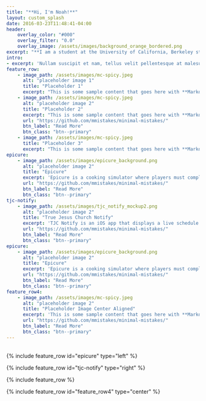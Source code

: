 ```yaml
---
title: "**Hi, I'm Noah!**"
layout: custom_splash
date: 2016-03-23T11:48:41-04:00
header:
    overlay_color: "#000"
    overlay_filter: "0.0"
    overlay_image: /assets/images/background_orange_bordered.png
excerpt: "**I am a student at the University of California, Berkeley studying computer science.<br><br> All my school and personal projects are listed below.**<br><br>"
intro:
- excerpt: 'Nullam suscipit et nam, tellus velit pellentesque at malesuada, enim eaque. Quis nulla, netus tempor in diam gravida tincidunt, *proin faucibus* voluptate felis id sollicitudin. Centered with `type="center"`'
feature_row:
    - image_path: /assets/images/mc-spicy.jpeg
      alt: "placeholder image 1"
      title: "Placeholder 1"
      excerpt: "This is some sample content that goes here with **Markdown** formatting."
    - image_path: /assets/images/mc-spicy.jpeg
      alt: "placeholder image 2"
      title: "Placeholder 2"
      excerpt: "This is some sample content that goes here with **Markdown** formatting."
      url: "https://github.com/mmistakes/minimal-mistakes/"
      btn_label: "Read More"
      btn_class: "btn--primary"
    - image_path: /assets/images/mc-spicy.jpeg
      title: "Placeholder 3"
      excerpt: "This is some sample content that goes here with **Markdown** formatting."
epicure:
    - image_path: /assets/images/epicure_background.png
      alt: "placeholder image 2"
      title: "Epicure"
      excerpt: 'Epicure is a cooking simulator where players must complete fast-food orders within a certain time to earn more money. The game offers both a single-player and a multiplayer (2v2) mode. This project is published on Steam and was made with Unity and C#.'
      url: "https://github.com/mmistakes/minimal-mistakes/"
      btn_label: "Read More"
      btn_class: "btn--primary"
tjc-notify:
    - image_path: /assets/images/tjc_notify_mockup2.png
      alt: "placeholder image 2"
      title: "True Jesus Church Notify"
      excerpt: 'TJC Notify is an iOS app that displays a live schedule and supports realtime updates. Push notifications are sent to users who are assigned specific duties. The app uses JavaScript and Firebase to run its database and authentication systems.'
      url: "https://github.com/mmistakes/minimal-mistakes/"
      btn_label: "Read More"
      btn_class: "btn--primary"
epicure:
    - image_path: /assets/images/epicure_background.png
      alt: "placeholder image 2"
      title: "Epicure"
      excerpt: 'Epicure is a cooking simulator where players must complete fast-food orders within a certain time to earn more money. The game offers both a single-player and a multiplayer (2v2) mode. This project is published on Steam and was made with Unity and C#.'
      url: "https://github.com/mmistakes/minimal-mistakes/"
      btn_label: "Read More"
      btn_class: "btn--primary"
feature_row4:
    - image_path: /assets/images/mc-spicy.jpeg
      alt: "placeholder image 2"
      title: "Placeholder Image Center Aligned"
      excerpt: 'This is some sample content that goes here with **Markdown** formatting. Centered with `type="center"`'
      url: "https://github.com/mmistakes/minimal-mistakes/"
      btn_label: "Read More"
      btn_class: "btn--primary"
---
```

<br>
{% include feature_row id="epicure" type="left" %}

{% include feature_row id="tjc-notify" type="right" %}

{% include feature_row %}

{% include feature_row id="feature_row4" type="center" %}
